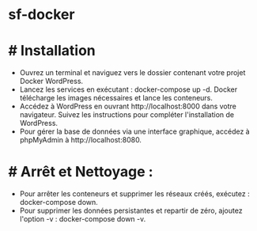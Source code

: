 # sf-docker
# # Installation
- Ouvrez un terminal et naviguez vers le dossier contenant votre projet Docker WordPress.
- Lancez les services en exécutant : docker-compose up -d. Docker télécharge les images nécessaires et lance les conteneurs.
- Accédez à WordPress en ouvrant http://localhost:8000 dans votre navigateur. Suivez les instructions pour compléter l'installation de WordPress.
- Pour gérer la base de données via une interface graphique, accédez à phpMyAdmin à http://localhost:8080.
# # Arrêt et Nettoyage :
- Pour arrêter les conteneurs et supprimer les réseaux créés, exécutez : docker-compose down.
- Pour supprimer les données persistantes et repartir de zéro, ajoutez l'option -v : docker-compose down -v.
